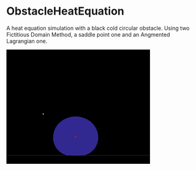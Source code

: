 # ObstacleHeatEquation
A heat equation simulation with a black cold circular obstacle. Using two Fictitious Domain Method, a saddle point one and an Angmented Lagrangian one. 

<img src="https://github.com/LesageAdrien/IAmSlime/blob/main/Un_Slime.gif" width="375" height="300">

